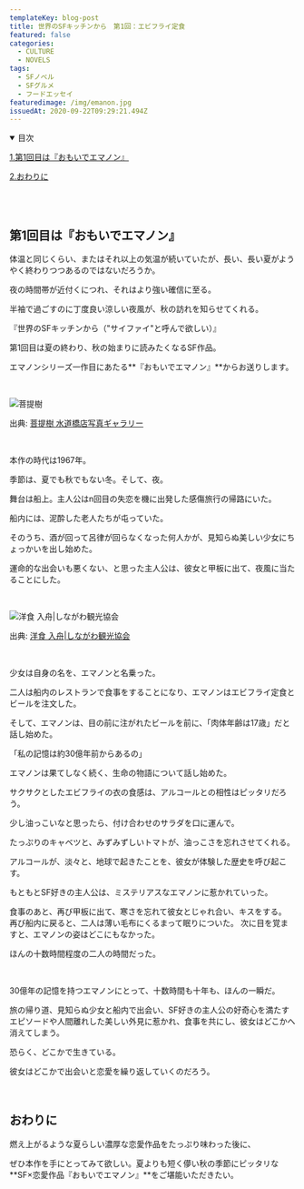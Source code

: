 ```yaml
---
templateKey: blog-post
title: 世界のSFキッチンから　第1回：エビフライ定食
featured: false
categories:
  - CULTURE
  - NOVELS
tags:
  - SFノベル
  - SFグルメ
  - フードエッセイ
featuredimage: /img/emanon.jpg
issuedAt: 2020-09-22T09:29:21.494Z
---
```

<details open><summary>目次</summary>

[1.第1回目は『おもいでエマノン』](#emanon)

[2.おわりに](#end)

</details>

</br></br>

<div id="emanon">

## 第1回目は『おもいでエマノン』

体温と同じくらい、またはそれ以上の気温が続いていたが、長い、長い夏がようやく終わりつつあるのではないだろうか。

夜の時間帯が近付くにつれ、それはより強い確信に至る。

半袖で過ごすのに丁度良い涼しい夜風が、秋の訪れを知らせてくれる。

『世界のSFキッチンから（"サイファイ"と呼んで欲しい）』

第1回目は夏の終わり、秋の始まりに読みたくなるSF作品。

エマノンシリーズ一作目にあたる**『おもいでエマノン』**からお送りします。

<br>

![菩提樹](/img/10-tennenebifly.jpg "菩提樹")

出典: [菩提樹 水道橋店写真ギャラリー](http://katsukichi.co.jp/bodaijyu/gallery/)

<br>

本作の時代は1967年。

季節は、夏でも秋でもない冬。そして、夜。

舞台は船上。主人公はn回目の失恋を機に出発した感傷旅行の帰路にいた。

船内には、泥酔した老人たちが屯っていた。

そのうち、酒が回って呂律が回らなくなった何人かが、見知らぬ美しい少女にちょっかいを出し始めた。

運命的な出会いも悪くない、と思った主人公は、彼女と甲板に出て、夜風に当たることにした。

<br>

![洋食 入舟|しながわ観光協会](/img/irifune-1.jpg "洋食 入舟|しながわ観光協会")

出典: [洋食 入舟|しながわ観光協会](https://shinagawa-kanko.or.jp/spot/irifune/)

<br>

少女は自身の名を、エマノンと名乗った。

二人は船内のレストランで食事をすることになり、エマノンはエビフライ定食とビールを注文した。

そして、エマノンは、目の前に注がれたビールを前に、「肉体年齢は17歳」だと話し始めた。


「私の記憶は約30億年前からあるの」

エマノンは果てしなく続く、生命の物語について話し始めた。

サクサクとしたエビフライの衣の食感は、アルコールとの相性はピッタリだろう。

少し油っこいなと思ったら、付け合わせのサラダを口に運んで。

たっぷりのキャベツと、みずみずしいトマトが、油っこさを忘れさせてくれる。

アルコールが、淡々と、地球で起きたことを、彼女が体験した歴史を呼び起こす。


もともとSF好きの主人公は、ミステリアスなエマノンに惹かれていった。

食事のあと、再び甲板に出て、寒さを忘れて彼女とじゃれ合い、キスをする。
再び船内に戻ると、二人は薄い毛布にくるまって眠りについた。
次に目を覚ますと、エマノンの姿はどこにもなかった。

ほんの十数時間程度の二人の時間だった。

<br>

30億年の記憶を持つエマノンにとって、十数時間も十年も、ほんの一瞬だ。

旅の帰り道、見知らぬ少女と船内で出会い、SF好きの主人公の好奇心を満たすエピソードや人間離れした美しい外見に惹かれ、食事を共にし、彼女はどこかへ消えてしまう。

恐らく、どこかで生きている。

彼女はどこかで出会いと恋愛を繰り返していくのだろう。

<br>

<div id="whats-cultured-meat">

## おわりに

燃え上がるような夏らしい濃厚な恋愛作品をたっぷり味わった後に、

ぜひ本作を手にとってみて欲しい。夏よりも短く儚い秋の季節にピッタリな
**SF×恋愛作品『おもいでエマノン』**をご堪能いただきたい。